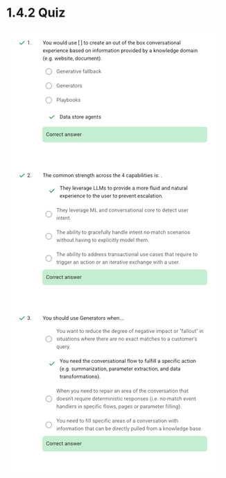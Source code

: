 # 1.4.2 Quiz

![gh](https://raw.githubusercontent.com/SeanChenR/img_gif/main/myimage/1745907968000fae4ma.png)
